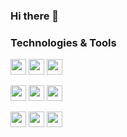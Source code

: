 ### Hi there 👋

### Technologies & Tools

<span><img src="https://img.shields.io/badge/HTML5-%23E34F26?style=for-the-badge&logo=html5&logoColor=white" height="25"/></span>
<span><img src="https://img.shields.io/badge/CSS3-%231572B6?style=for-the-badge&logo=css3&logoColor=white" height="25"/></span>
<span><img src="https://img.shields.io/badge/JavaScript-black?style=for-the-badge&logo=javascript " height="25"/></span>

<span><img src="https://img.shields.io/badge/REACT-%23000000?style=for-the-badge&logo=react&logoColor=%2361DAFB" height="25"/></span>
<span><img src="https://img.shields.io/badge/NEXT.JS-%23000000?style=for-the-badge&logo=nextdotjs&logoColor=white" height="25"/></span>
<span><img src="https://img.shields.io/badge/TAILWIND%20CSS-%2306B6D4?style=for-the-badge&logo=tailwindcss&logoColor=white" height="25"/></span>

<span><img src="https://img.shields.io/badge/NODE.JS-%23339933?style=for-the-badge&logo=nodedotjs&logoColor=white" height="25"/></span>
<span><img src="https://img.shields.io/badge/EXPRESS.JS-%23000000?style=for-the-badge&logo=express&logoColor=white" height="25"/></span>
<span><img src="https://img.shields.io/badge/MONGODB-%2347A248?style=for-the-badge&logo=mongodb&logoColor=white" height="25"/></span>
<!--
**ShawnECMO/ShawnECMO** is a ✨ _special_ ✨ repository because its `README.md` (this file) appears on your GitHub profile.

Here are some ideas to get you started:

- 🔭 I’m currently working on ...
- 🌱 I’m currently learning ...
- 👯 I’m looking to collaborate on ...
- 🤔 I’m looking for help with ...
- 💬 Ask me about ...
- 📫 How to reach me: ...
- 😄 Pronouns: ...
- ⚡ Fun fact: ...
-->
